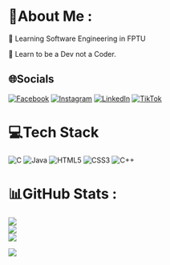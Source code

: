 # 💫About Me :
🌴 Learning Software Engineering in FPTU

🔮 Learn to be a Dev not a Coder.

## 🌐Socials
[![Facebook](https://img.shields.io/badge/Facebook-%231877F2.svg?logo=Facebook&logoColor=white)](https://www.facebook.com/profile.php?id=100049276027890) [![Instagram](https://img.shields.io/badge/Instagram-%23E4405F.svg?logo=Instagram&logoColor=white)](https://www.instagram.com/phanducanh912/) [![LinkedIn](https://img.shields.io/badge/LinkedIn-%230077B5.svg?logo=linkedin&logoColor=white)](https://www.linkedin.com/in/anh-phan-duc-670017264/) [![TikTok](https://img.shields.io/badge/TikTok-%23000000.svg?logo=TikTok&logoColor=white)](https://tiktok.com/@ducanhhocfpt) 

# 💻Tech Stack
![C](https://img.shields.io/badge/c-%2300599C.svg?style=for-the-badge&logo=c&logoColor=white) ![Java](https://img.shields.io/badge/java-%23ED8B00.svg?style=for-the-badge&logo=java&logoColor=white) ![HTML5](https://img.shields.io/badge/html5-%23E34F26.svg?style=for-the-badge&logo=html5&logoColor=white) ![CSS3](https://img.shields.io/badge/css3-%231572B6.svg?style=for-the-badge&logo=css3&logoColor=white) ![C++](https://img.shields.io/badge/c++-%2300599C.svg?style=for-the-badge&logo=c%2B%2B&logoColor=white)
# 📊GitHub Stats :
![](https://github-readme-stats.vercel.app/api?username=ducanhdey&theme=dark&hide_border=true&include_all_commits=false&count_private=false)<br/>
![](https://github-readme-streak-stats.herokuapp.com/?user=ducanhdey&theme=dark&hide_border=true)<br/>
![](https://github-readme-stats.vercel.app/api/top-langs/?username=ducanhdey&theme=dark&hide_border=true&include_all_commits=false&count_private=false&layout=compact)


[![](https://visitcount.itsvg.in/api?id=ducanhdey&icon=0&color=0)](https://visitcount.itsvg.in)
